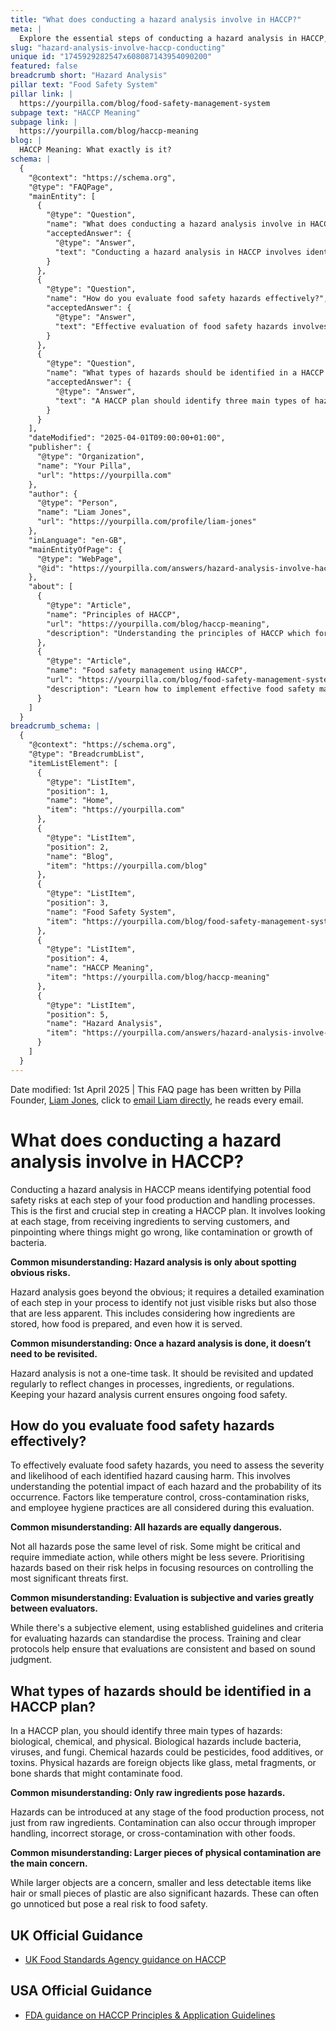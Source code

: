 ```yaml
---
title: "What does conducting a hazard analysis involve in HACCP?"
meta: |
  Explore the essential steps of conducting a hazard analysis in HACCP, including identifying and evaluating food safety risks throughout the production process.
slug: "hazard-analysis-involve-haccp-conducting"
unique id: "1745929282547x608087143954090200"
featured: false
breadcrumb short: "Hazard Analysis"
pillar text: "Food Safety System"
pillar link: |
  https://yourpilla.com/blog/food-safety-management-system
subpage text: "HACCP Meaning"
subpage link: |
  https://yourpilla.com/blog/haccp-meaning
blog: |
  HACCP Meaning: What exactly is it?
schema: |
  {
    "@context": "https://schema.org",
    "@type": "FAQPage",
    "mainEntity": [
      {
        "@type": "Question",
        "name": "What does conducting a hazard analysis involve in HACCP?",
        "acceptedAnswer": {
          "@type": "Answer",
          "text": "Conducting a hazard analysis in HACCP involves identifying potential food safety risks at each step of the food production and handling processes. It entails examining every stage, from receiving ingredients to serving customers, to identify both visible and less apparent risks such as contamination or bacterial growth. A hazard analysis is a continuous process that needs updating regularly to reflect changes in processes, ingredients, or regulations, ensuring food safety compliance."
        }
      },
      {
        "@type": "Question",
        "name": "How do you evaluate food safety hazards effectively?",
        "acceptedAnswer": {
          "@type": "Answer",
          "text": "Effective evaluation of food safety hazards involves assessing both the severity and likelihood of each identified hazard causing harm. This evaluation takes into account the potential impact and probability of occurrence of each hazard, considering factors such as temperature control, cross-contamination risks, and employee hygiene. Despite the subjective element, using established guidelines and standardized criteria helps ensure that hazard evaluations are consistent and reliable."
        }
      },
      {
        "@type": "Question",
        "name": "What types of hazards should be identified in a HACCP plan?",
        "acceptedAnswer": {
          "@type": "Answer",
          "text": "A HACCP plan should identify three main types of hazards: biological, chemical, and physical. Biological hazards include organisms like bacteria, viruses, and fungi. Chemical hazards may consist of substances like pesticides, food additives, or toxins. Physical hazards involve foreign objects such as glass, metal fragments, or bone shards that could contaminate food. Both large and small objects, like pieces of plastic or hair, need to be considered due to their potential risk to food safety."
        }
      }
    ],
    "dateModified": "2025-04-01T09:00:00+01:00",
    "publisher": {
      "@type": "Organization",
      "name": "Your Pilla",
      "url": "https://yourpilla.com"
    },
    "author": {
      "@type": "Person",
      "name": "Liam Jones",
      "url": "https://yourpilla.com/profile/liam-jones"
    },
    "inLanguage": "en-GB",
    "mainEntityOfPage": {
      "@type": "WebPage",
      "@id": "https://yourpilla.com/answers/hazard-analysis-involve-haccp-conducting"
    },
    "about": [
      {
        "@type": "Article",
        "name": "Principles of HACCP",
        "url": "https://yourpilla.com/blog/haccp-meaning",
        "description": "Understanding the principles of HACCP which form the foundation of all food safety management systems, ensuring compliance with the Food Safety Act."
      },
      {
        "@type": "Article",
        "name": "Food safety management using HACCP",
        "url": "https://yourpilla.com/blog/food-safety-management-system",
        "description": "Learn how to implement effective food safety management system based on HACCP principles to ensure daily compliance and food safety."
      }
    ]
  }
breadcrumb_schema: |
  {
    "@context": "https://schema.org",
    "@type": "BreadcrumbList",
    "itemListElement": [
      {
        "@type": "ListItem",
        "position": 1,
        "name": "Home",
        "item": "https://yourpilla.com"
      },
      {
        "@type": "ListItem",
        "position": 2,
        "name": "Blog",
        "item": "https://yourpilla.com/blog"
      },
      {
        "@type": "ListItem",
        "position": 3,
        "name": "Food Safety System",
        "item": "https://yourpilla.com/blog/food-safety-management-system"
      },
      {
        "@type": "ListItem",
        "position": 4,
        "name": "HACCP Meaning",
        "item": "https://yourpilla.com/blog/haccp-meaning"
      },
      {
        "@type": "ListItem",
        "position": 5,
        "name": "Hazard Analysis",
        "item": "https://yourpilla.com/answers/hazard-analysis-involve-haccp-conducting"
      }
    ]
  }
---
```


Date modified: 1st April 2025 | This FAQ page has been written by Pilla Founder, [Liam Jones](https://yourpilla.com/profile/liam-jones), click to [email Liam directly](https://mailto:liam@yourpilla.com), he reads every email.

# What does conducting a hazard analysis involve in HACCP?

Conducting a hazard analysis in HACCP means identifying potential food safety risks at each step of your food production and handling processes. This is the first and crucial step in creating a HACCP plan. It involves looking at each stage, from receiving ingredients to serving customers, and pinpointing where things might go wrong, like contamination or growth of bacteria.

**Common misunderstanding: Hazard analysis is only about spotting obvious risks.**

Hazard analysis goes beyond the obvious; it requires a detailed examination of each step in your process to identify not just visible risks but also those that are less apparent. This includes considering how ingredients are stored, how food is prepared, and even how it is served.

**Common misunderstanding: Once a hazard analysis is done, it doesn’t need to be revisited.**

Hazard analysis is not a one-time task. It should be revisited and updated regularly to reflect changes in processes, ingredients, or regulations. Keeping your hazard analysis current ensures ongoing food safety.

## How do you evaluate food safety hazards effectively?

To effectively evaluate food safety hazards, you need to assess the severity and likelihood of each identified hazard causing harm. This involves understanding the potential impact of each hazard and the probability of its occurrence. Factors like temperature control, cross-contamination risks, and employee hygiene practices are all considered during this evaluation.

**Common misunderstanding: All hazards are equally dangerous.**

Not all hazards pose the same level of risk. Some might be critical and require immediate action, while others might be less severe. Prioritising hazards based on their risk helps in focusing resources on controlling the most significant threats first.

**Common misunderstanding: Evaluation is subjective and varies greatly between evaluators.**

While there's a subjective element, using established guidelines and criteria for evaluating hazards can standardise the process. Training and clear protocols help ensure that evaluations are consistent and based on sound judgment.

## What types of hazards should be identified in a HACCP plan?

In a HACCP plan, you should identify three main types of hazards: biological, chemical, and physical. Biological hazards include bacteria, viruses, and fungi. Chemical hazards could be pesticides, food additives, or toxins. Physical hazards are foreign objects like glass, metal fragments, or bone shards that might contaminate food.

**Common misunderstanding: Only raw ingredients pose hazards.**

Hazards can be introduced at any stage of the food production process, not just from raw ingredients. Contamination can also occur through improper handling, incorrect storage, or cross-contamination with other foods.

**Common misunderstanding: Larger pieces of physical contamination are the main concern.**

While larger objects are a concern, smaller and less detectable items like hair or small pieces of plastic are also significant hazards. These can often go unnoticed but pose a real risk to food safety.

## UK Official Guidance

-   [UK Food Standards Agency guidance on HACCP](https://www.gov.uk/food-safety-hazard-analysis)

## USA Official Guidance

-   [FDA guidance on HACCP Principles & Application Guidelines](https://www.fda.gov/food/hazard-analysis-critical-control-point-haccp/haccp-principles-application-guidelines)